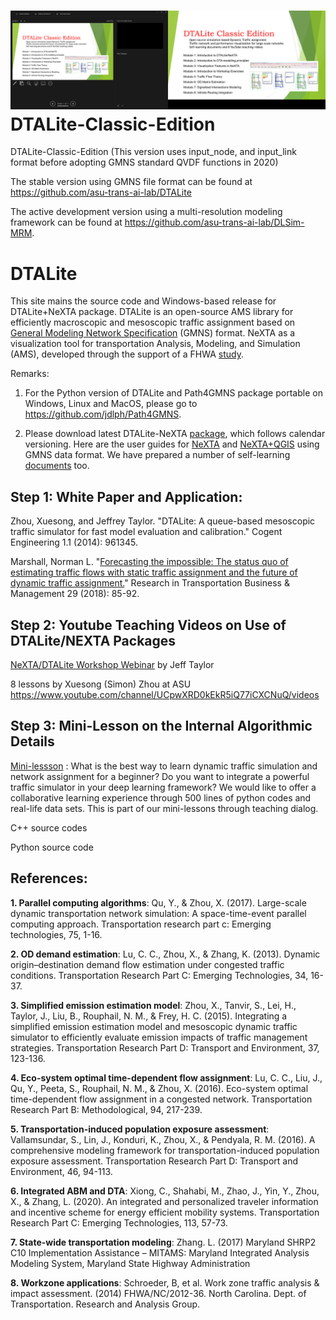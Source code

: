# ![Graphical user interface, application Description automatically generated](media/be7edc91dd4164d28fc785cf4c58cade.png)DTALite-Classic-Edition

DTALite-Classic-Edition (This version uses input_node, and input_link format
before adopting GMNS standard QVDF functions in 2020)

The stable version using GMNS file format can be found at
https://github.com/asu-trans-ai-lab/DTALite

The active development version using a multi-resolution modeling framework can
be found at https://github.com/asu-trans-ai-lab/DLSim-MRM.

# DTALite

This site mains the source code and Windows-based release for DTALite+NeXTA
package. DTALite is an open-source AMS library for efficiently macroscopic and
mesoscopic traffic assignment based on [General Modeling Network
Specification](https://github.com/zephyr-data-specs/GMNS) (GMNS) format. NeXTA
as a visualization tool for transportation Analysis, Modeling, and Simulation
(AMS), developed through the support of a FHWA
[study](https://www.fhwa.dot.gov/publications/research/operations/13036/004.cfm).

Remarks:

1.  For the Python version of DTALite and Path4GMNS package portable on Windows,
    Linux and MacOS, please go to <https://github.com/jdlph/Path4GMNS>.

2.  Please download latest DTALite-NeXTA
    [package](https://github.com/asu-trans-ai-lab/DTALite/tree/main/release),
    which follows calendar versioning. Here are the user guides for
    [NeXTA](https://github.com/asu-trans-ai-lab/DTALite/blob/main/user_guide/1_QGIS_NEXTA_visualization_4_GMNS.md)
    and
    [NeXTA+QGIS](https://github.com/asu-trans-ai-lab/DTALite/blob/main/user_guide/1_QGIS_NEXTA_visualization_4_GMNS.md)
    using GMNS data format. We have prepared a number of self-learning
    [documents](https://github.com/asu-trans-ai-lab/DTALite/tree/main/self_learning)
    too.

## Step 1: White Paper and Application:

Zhou, Xuesong, and Jeffrey Taylor. "DTALite: A queue-based mesoscopic traffic
simulator for fast model evaluation and calibration." Cogent Engineering 1.1
(2014): 961345.

Marshall, Norman L. "[Forecasting the impossible: The status quo of estimating
traffic flows with static traffic assignment and the future of dynamic traffic
assignment.](https://www.sciencedirect.com/science/article/pii/S2210539517301232)"
Research in Transportation Business & Management 29 (2018): 85-92.

## Step 2: Youtube Teaching Videos on Use of DTALite/NEXTA Packages

[NeXTA/DTALite Workshop
Webinar](https://www.youtube.com/channel/UCUHlqojCQ4f7VvqroUhbaFA) by Jeff
Taylor

8 lessons by Xuesong (Simon) Zhou at ASU
https://www.youtube.com/channel/UCpwXRD0kEkR5iQ77iCXCNuQ/videos

## Step 3: Mini-Lesson on the Internal Algorithmic Details

[Mini-lessson](https://youtu.be/rorZAhNNOf0) : What is the best way to learn
dynamic traffic simulation and network assignment for a beginner? Do you want to
integrate a powerful traffic simulator in your deep learning framework? We would
like to offer a collaborative learning experience through 500 lines of python
codes and real-life data sets. This is part of our mini-lessons through teaching
dialog.

C++ source codes

Python source code

## References:

**1. Parallel computing algorithms**: Qu, Y., & Zhou, X. (2017). Large-scale
dynamic transportation network simulation: A space-time-event parallel computing
approach. Transportation research part c: Emerging technologies, 75, 1-16.

**2. OD demand estimation**: Lu, C. C., Zhou, X., & Zhang, K. (2013). Dynamic
origin–destination demand flow estimation under congested traffic conditions.
Transportation Research Part C: Emerging Technologies, 34, 16-37.

**3. Simplified emission estimation model**: Zhou, X., Tanvir, S., Lei, H.,
Taylor, J., Liu, B., Rouphail, N. M., & Frey, H. C. (2015). Integrating a
simplified emission estimation model and mesoscopic dynamic traffic simulator to
efficiently evaluate emission impacts of traffic management strategies.
Transportation Research Part D: Transport and Environment, 37, 123-136.

**4. Eco-system optimal time-dependent flow assignment**: Lu, C. C., Liu, J.,
Qu, Y., Peeta, S., Rouphail, N. M., & Zhou, X. (2016). Eco-system optimal
time-dependent flow assignment in a congested network. Transportation Research
Part B: Methodological, 94, 217-239.

**5. Transportation-induced population exposure assessment**: Vallamsundar, S.,
Lin, J., Konduri, K., Zhou, X., & Pendyala, R. M. (2016). A comprehensive
modeling framework for transportation-induced population exposure assessment.
Transportation Research Part D: Transport and Environment, 46, 94-113.

**6. Integrated ABM and DTA**: Xiong, C., Shahabi, M., Zhao, J., Yin, Y., Zhou,
X., & Zhang, L. (2020). An integrated and personalized traveler information and
incentive scheme for energy efficient mobility systems. Transportation Research
Part C: Emerging Technologies, 113, 57-73.

**7. State-wide transportation modeling**: Zhang. L. (2017) Maryland SHRP2 C10
Implementation Assistance – MITAMS: Maryland Integrated Analysis Modeling
System, Maryland State Highway Administration

**8. Workzone applications**: Schroeder, B, et al. Work zone traffic analysis &
impact assessment. (2014) FHWA/NC/2012-36. North Carolina. Dept. of
Transportation. Research and Analysis Group.
